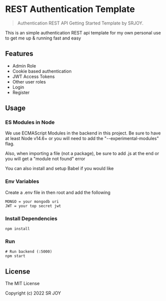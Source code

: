# REST Authentication Template

> Authentication REST API Getting Started Template by SRJOY.

This is an simple authentication REST api template for my own personal use to get me up & running fast and easy

## Features

- Admin Role
- Cookie based authentication
- JWT Access Tokens
- Other user roles
- Login
- Register

## Usage

### ES Modules in Node

We use ECMAScript Modules in the backend in this project. Be sure to have at least Node v14.6+ or you will need to add the "--experimental-modules" flag.

Also, when importing a file (not a package), be sure to add .js at the end or you will get a "module not found" error

You can also install and setup Babel if you would like

### Env Variables

Create a .env file in then root and add the following

```
MONGO = your mongodb uri
JWT = your top secret jwt
```

### Install Dependencies

```
npm install
```

### Run

```
# Run backend (:5000)
npm start
```

## License

The MIT License

Copyright (c) 2022 SR JOY
